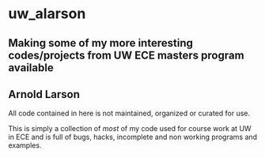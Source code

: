 # uw_alarson

## Making some of my more interesting codes/projects from UW ECE masters program available

## Arnold Larson

All code contained in here is not maintained, organized or curated for use.

This is simply a collection of *most* of my code used for course work at UW in ECE and is full of bugs, hacks, incomplete and non working programs and examples. 
